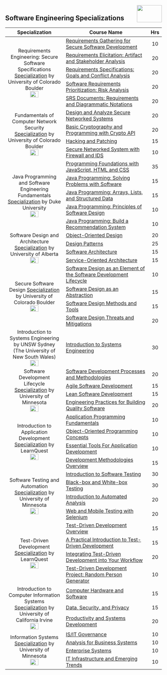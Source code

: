 <img align="right" width="80" height="55" src="https://github.com/cs-MohamedAyman/Coursera-Specializations/blob/master/organizations-logos/coursera.jpg">

## Software Engineering Specializations

<table>
    <thead>
        <tr>
            <th width="40%">Specialization</th>
            <th width="60%">Course Name</th>
            <th>Hrs</th>
        </tr>
    </thead>
    <tbody>
            <tr>
                <td rowspan=5 align=center>
Requirements Engineering: Secure Software Specifications  
<a href="https://www.coursera.org/specializations/requirements-engineering-secure-software">Specialization</a> by University of Colorado Boulder<br>
<img src="https://github.com/cs-MohamedAyman/Coursera-Specializations/blob/master/organizations-logos/university%20of%20colorado%20boulder.jpg" width="40%">
                </td>
                <td><a href="https://www.coursera.org/learn/requirements-gathering-secure">Requirements Gathering for Secure Software Development</a></td>
                <td align="center">10</td>
            </tr>
            <tr>
                <td><a href="https://www.coursera.org/learn/requirements-elicitation">Requirements Elicitation: Artifact and Stakeholder Analysis</a></td>
                <td align="center">20</td>
            </tr>
            <tr>
                <td><a href="https://www.coursera.org/learn/requirements-specification-goals">Requirements Specifications: Goals and Conflict Analysis</a></td>
                <td align="center">20</td>
            </tr>
            <tr>
                <td><a href="https://www.coursera.org/learn/software-requirements-prioritization">Software Requirements Prioritization: Risk Analysis</a></td>
                <td align="center">20</td>
            </tr>
            <tr>
                <td><a href="https://www.coursera.org/learn/srs-documents-requirements">SRS Documents: Requirements and Diagrammatic Notations</a></td>
                <td align="center">20</td>
            </tr>
            <tr>
                <td rowspan=4 align=center>
Fundamentals of Computer Network Security  
<a href="https://www.coursera.org/specializations/computer-network-security">Specialization</a> by University of Colorado Boulder<br>
<img src="https://github.com/cs-MohamedAyman/Coursera-Specializations/blob/master/organizations-logos/university%20of%20colorado%20boulder.jpg" width="40%">
                </td>
                <td><a href="https://www.coursera.org/learn/design-secure-networked-systems">Design and Analyze Secure Networked Systems</a></td>
                <td align="center">20</td>
            </tr>
            <tr>
                <td><a href="https://www.coursera.org/learn/basic-cryptography-and-crypto-api">Basic Cryptography and Programming with Crypto API</a></td>
                <td align="center">20</td>
            </tr>
            <tr>
                <td><a href="https://www.coursera.org/learn/hacking-patching">Hacking and Patching</a></td>
                <td align="center">15</td>
            </tr>
            <tr>
                <td><a href="https://www.coursera.org/learn/secure-networked-system-with-firewall-ids">Secure Networked System with Firewall and IDS</a></td>
                <td align="center">10</td>
            </tr>
            <tr>
                <td rowspan=5 align=center>
Java Programming and Software Engineering Fundamentals  
<a href="https://www.coursera.org/specializations/java-programming">Specialization</a> by Duke University<br>
<img src="https://github.com/cs-MohamedAyman/Coursera-Specializations/blob/master/organizations-logos/duke%20university.jpg" width="40%">
                </td>
                <td><a href="https://www.coursera.org/learn/duke-programming-web">Programming Foundations with JavaScript, HTML and CSS</a></td>
                <td align="center">35</td>
            </tr>
            <tr>
                <td><a href="https://www.coursera.org/learn/java-programming">Java Programming: Solving Problems with Software</a></td>
                <td align="center">15</td>
            </tr>
            <tr>
                <td><a href="https://www.coursera.org/learn/java-programming-arrays-lists-data">Java Programming: Arrays, Lists, and Structured Data</a></td>
                <td align="center">15</td>
            </tr>
            <tr>
                <td><a href="https://www.coursera.org/learn/java-programming-design-principles">Java Programming: Principles of Software Design</a></td>
                <td align="center">10</td>
            </tr>
            <tr>
                <td><a href="https://www.coursera.org/learn/java-programming-recommender">Java Programming: Build a Recommendation System</a></td>
                <td align="center">10</td>
            </tr>
            <tr>
                <td rowspan=4 align=center>
Software Design and Architecture  
<a href="https://www.coursera.org/specializations/software-design-architecture">Specialization</a> by University of Alberta<br>
<img src="https://github.com/cs-MohamedAyman/Coursera-Specializations/blob/master/organizations-logos/university%20of%20alberta.jpg" width="40%">
                </td>
                <td><a href="https://www.coursera.org/learn/object-oriented-design">Object-Oriented Design</a></td>
                <td align="center">20</td>
            </tr>
            <tr>
                <td><a href="https://www.coursera.org/learn/design-patterns">Design Patterns</a></td>
                <td align="center">25</td>
            </tr>
            <tr>
                <td><a href="https://www.coursera.org/learn/software-architecture">Software Architecture</a></td>
                <td align="center">15</td>
            </tr>
            <tr>
                <td><a href="https://www.coursera.org/learn/service-oriented-architecture">Service-Oriented Architecture</a></td>
                <td align="center">15</td>
            </tr>
            <tr>
                <td rowspan=4 align=center>
Secure Software Design  
<a href="https://www.coursera.org/specializations/secure-software-design">Specialization</a> by University of Colorado Boulder<br>
<img src="https://github.com/cs-MohamedAyman/Coursera-Specializations/blob/master/organizations-logos/university%20of%20colorado%20boulder.jpg" width="40%">
                </td>
                <td><a href="https://www.coursera.org/learn/software-design-development-life-cycle">Software Design as an Element of the Software Development Lifecycle</a></td>
                <td align="center">10</td>
            </tr>
            <tr>
                <td><a href="https://www.coursera.org/learn/software-design-abstraction">Software Design as an Abstraction</a></td>
                <td align="center">15</td>
            </tr>
            <tr>
                <td><a href="https://www.coursera.org/learn/software-design-methods-tools">Software Design Methods and Tools</a></td>
                <td align="center">15</td>
            </tr>
            <tr>
                <td><a href="https://www.coursera.org/learn/software-design-threats-mitigations">Software Design Threats and Mitigations</a></td>
                <td align="center">20</td>
            </tr>
            <tr>
                <td rowspan=1 align=center>
Introduction to Systems Engineering by UNSW Sydney (The University of New South Wales)<br>
<img src="https://github.com/cs-MohamedAyman/Coursera-Specializations/blob/master/organizations-logos/unsw%20sydney%20(the%20university%20of%20new%20south%20wales).jpg" width="40%">
                </td>
                <td><a href="https://www.coursera.org/learn/systems-engineering">Introduction to Systems Engineering</a></td>
                <td align="center">30</td>
            </tr>
            <tr>
                <td rowspan=4 align=center>
Software Development Lifecycle  
<a href="https://www.coursera.org/specializations/software-development-lifecycle">Specialization</a> by University of Minnesota<br>
<img src="https://github.com/cs-MohamedAyman/Coursera-Specializations/blob/master/organizations-logos/university%20of%20minnesota.jpg" width="40%">
                </td>
                <td><a href="https://www.coursera.org/learn/software-processes">Software Development Processes and Methodologies</a></td>
                <td align="center">20</td>
            </tr>
            <tr>
                <td><a href="https://www.coursera.org/learn/agile-software-development">Agile Software Development</a></td>
                <td align="center">15</td>
            </tr>
            <tr>
                <td><a href="https://www.coursera.org/learn/lean-software-development">Lean Software Development</a></td>
                <td align="center">15</td>
            </tr>
            <tr>
                <td><a href="https://www.coursera.org/learn/engineering-practices-secure-software-quality">Engineering Practices for Building Quality Software</a></td>
                <td align="center">20</td>
            </tr>
            <tr>
                <td rowspan=4 align=center>
Introduction to Application Development  
<a href="https://www.coursera.org/specializations/beginning-application-developer">Specialization</a> by LearnQuest<br>
<img src="https://github.com/cs-MohamedAyman/Coursera-Specializations/blob/master/organizations-logos/learnquest.jpg" width="40%">
                </td>
                <td><a href="https://www.coursera.org/learn/application-programming-fundamentals">Application Programming Fundamentals</a></td>
                <td align="center">10</td>
            </tr>
            <tr>
                <td><a href="https://www.coursera.org/learn/concepts-of-object-oriented-programming">Object-Oriented Programming Concepts</a></td>
                <td align="center">10</td>
            </tr>
            <tr>
                <td><a href="https://www.coursera.org/learn/essential-programming-tools">Essential Tools For Application Development</a></td>
                <td align="center">10</td>
            </tr>
            <tr>
                <td><a href="https://www.coursera.org/learn/development-methodologies-overview">Development Methodologies Overview</a></td>
                <td align="center">15</td>
            </tr>
            <tr>
                <td rowspan=4 align=center>
Software Testing and Automation  
<a href="https://www.coursera.org/specializations/software-testing-automation">Specialization</a> by University of Minnesota<br>
<img src="https://github.com/cs-MohamedAyman/Coursera-Specializations/blob/master/organizations-logos/university%20of%20minnesota.jpg" width="40%">
                </td>
                <td><a href="https://www.coursera.org/learn/introduction-software-testing">Introduction to Software Testing</a></td>
                <td align="center">30</td>
            </tr>
            <tr>
                <td><a href="https://www.coursera.org/learn/black-box-white-box-testing">Black-box and White-box Testing</a></td>
                <td align="center">30</td>
            </tr>
            <tr>
                <td><a href="https://www.coursera.org/learn/automated-analysis">Introduction to Automated Analysis</a></td>
                <td align="center">20</td>
            </tr>
            <tr>
                <td><a href="https://www.coursera.org/learn/web-mobile-testing">Web and Mobile Testing with Selenium</a></td>
                <td align="center">20</td>
            </tr>
            <tr>
                <td rowspan=4 align=center>
Test-Driven Development  
<a href="https://www.coursera.org/specializations/test-driven-development">Specialization</a> by LearnQuest<br>
<img src="https://github.com/cs-MohamedAyman/Coursera-Specializations/blob/master/organizations-logos/learnquest.jpg" width="40%">
                </td>
                <td><a href="https://www.coursera.org/learn/test-driven-development-overview">Test-Driven Development Overview</a></td>
                <td align="center">15</td>
            </tr>
            <tr>
                <td><a href="https://www.coursera.org/learn/a-practical-introduction-to-test-driven-development">A Practical Introduction to Test-Driven Development</a></td>
                <td align="center">15</td>
            </tr>
            <tr>
                <td><a href="https://www.coursera.org/learn/test-driven-development-workflow">Integrating Test-Driven Development into Your Workflow</a></td>
                <td align="center">20</td>
            </tr>
            <tr>
                <td><a href="https://www.coursera.org/learn/capstone-project-random-person-generator-using-tdd">Test-Driven Development Project: Random Person Generator</a></td>
                <td align="center">10</td>
            </tr>
            <tr>
                <td rowspan=3 align=center>
Introduction to Computer Information Systems  
<a href="https://www.coursera.org/specializations/introduction-computer-infosystems">Specialization</a> by University of California Irvine<br>
<img src="https://github.com/cs-MohamedAyman/Coursera-Specializations/blob/master/organizations-logos/university%20of%20california%20irvine.jpg" width="40%">
                </td>
                <td><a href="https://www.coursera.org/learn/computer-hardware-software">Computer Hardware and Software</a></td>
                <td align="center">15</td>
            </tr>
            <tr>
                <td><a href="https://www.coursera.org/learn/data-security-privacy">Data, Security, and Privacy</a></td>
                <td align="center">15</td>
            </tr>
            <tr>
                <td><a href="https://www.coursera.org/learn/productivity-systems-development">Productivity and Systems Development</a></td>
                <td align="center">20</td>
            </tr>
            <tr>
                <td rowspan=4 align=center>
Information Systems  
<a href="https://www.coursera.org/specializations/information-systems">Specialization</a> by University of Minnesota<br>
<img src="https://github.com/cs-MohamedAyman/Coursera-Specializations/blob/master/organizations-logos/university%20of%20minnesota.jpg" width="40%">
                </td>
                <td><a href="https://www.coursera.org/learn/is-it-governance">IS/IT Governance</a></td>
                <td align="center">10</td>
            </tr>
            <tr>
                <td><a href="https://www.coursera.org/learn/analysis-for-business-systems">Analysis for Business Systems</a></td>
                <td align="center">10</td>
            </tr>
            <tr>
                <td><a href="https://www.coursera.org/learn/enterprise-systems">Enterprise Systems</a></td>
                <td align="center">10</td>
            </tr>
            <tr>
                <td><a href="https://www.coursera.org/learn/it-infrastructure-and-emerging-trends">IT Infrastructure and Emerging Trends</a></td>
                <td align="center">10</td>
            </tr>
    </tbody>
</table>
